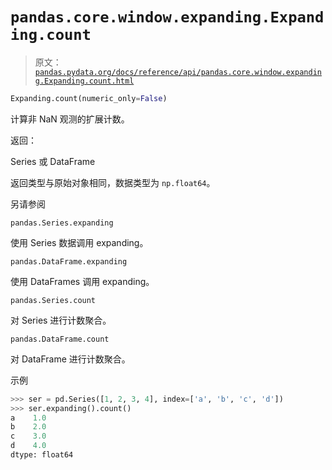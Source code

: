 # `pandas.core.window.expanding.Expanding.count`

> 原文：[`pandas.pydata.org/docs/reference/api/pandas.core.window.expanding.Expanding.count.html`](https://pandas.pydata.org/docs/reference/api/pandas.core.window.expanding.Expanding.count.html)

```py
Expanding.count(numeric_only=False)
```

计算非 NaN 观测的扩展计数。

返回：

Series 或 DataFrame

返回类型与原始对象相同，数据类型为 `np.float64`。

另请参阅

`pandas.Series.expanding`

使用 Series 数据调用 expanding。

`pandas.DataFrame.expanding`

使用 DataFrames 调用 expanding。

`pandas.Series.count`

对 Series 进行计数聚合。

`pandas.DataFrame.count`

对 DataFrame 进行计数聚合。

示例

```py
>>> ser = pd.Series([1, 2, 3, 4], index=['a', 'b', 'c', 'd'])
>>> ser.expanding().count()
a    1.0
b    2.0
c    3.0
d    4.0
dtype: float64 
```
